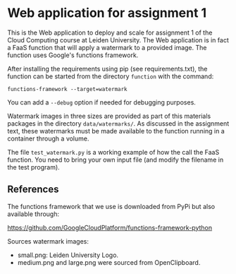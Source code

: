 # Web application for assignment 1

This is the Web application to deploy and scale for assignment 1 of the
Cloud Computing course at Leiden University. The Web application is in fact
a FaaS function that will apply a watermark to a provided image. The
function uses Google's functions framework.

After installing the requirements using pip (see requirements.txt), the
function can be started from the directory `function` with the command:

    functions-framework --target=watermark

You can add a `--debug` option if needed for debugging purposes.

Watermark images in three sizes are provided as part of this materials
packages in the directory `data/watermarks/`. As discussed in the assignment
text, these watermarks must be made available to the function running in a
container through a volume.

The file `test_watermark.py` is a working example of how the call the FaaS
function. You need to bring your own input file (and modify the filename in
the test program).


## References

The functions framework that we use is downloaded from PyPi but also
available through:

<https://github.com/GoogleCloudPlatform/functions-framework-python>

Sources watermark images:
- small.png: Leiden University Logo.
- medium.png and large.png were sourced from OpenClipboard.

